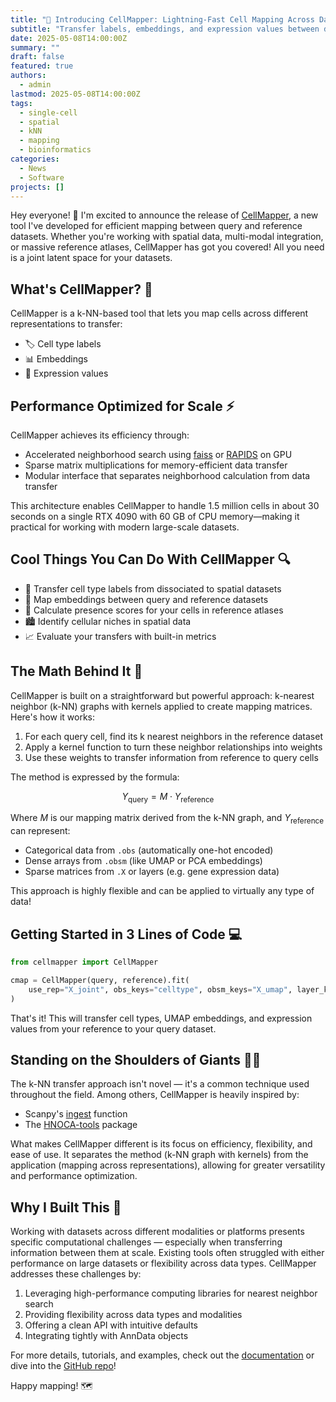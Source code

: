 ```yaml
---
title: "🚀 Introducing CellMapper: Lightning-Fast Cell Mapping Across Datasets"
subtitle: "Transfer labels, embeddings, and expression values between datasets in seconds! ⚡"
date: 2025-05-08T14:00:00Z
summary: ""
draft: false
featured: true
authors:
  - admin
lastmod: 2025-05-08T14:00:00Z
tags:
  - single-cell
  - spatial
  - kNN
  - mapping
  - bioinformatics
categories:
  - News
  - Software
projects: []
---
```


Hey everyone! 👋 I'm excited to announce the release of [CellMapper](https://github.com/quadbio/cellmapper), a new tool I've developed for efficient mapping between query and reference datasets. Whether you're working with spatial data, multi-modal integration, or massive reference atlases, CellMapper has got you covered! All you need is a joint latent space for your datasets. 

## What's CellMapper? 🤔

CellMapper is a k-NN-based tool that lets you map cells across different representations to transfer:
- 🏷️ Cell type labels
- 📊 Embeddings 
- 🧬 Expression values

## Performance Optimized for Scale ⚡

CellMapper achieves its efficiency through:
- Accelerated neighborhood search using [faiss](https://github.com/facebookresearch/faiss) or [RAPIDS](https://docs.rapids.ai/) on GPU
- Sparse matrix multiplications for memory-efficient data transfer
- Modular interface that separates neighborhood calculation from data transfer

This architecture enables CellMapper to handle 1.5 million cells in about 30 seconds on a single RTX 4090 with 60 GB of CPU memory—making it practical for working with modern large-scale datasets.

## Cool Things You Can Do With CellMapper 🔍

- 🔄 Transfer cell type labels from dissociated to spatial datasets
- 💫 Map embeddings between query and reference datasets
- 📍 Calculate presence scores for your cells in reference atlases
- 🏙️ Identify cellular niches in spatial data
- 📈 Evaluate your transfers with built-in metrics

## The Math Behind It 🧮

CellMapper is built on a straightforward but powerful approach: k-nearest neighbor (k-NN) graphs with kernels applied to create mapping matrices. Here's how it works:

1. For each query cell, find its k nearest neighbors in the reference dataset 
2. Apply a kernel function to turn these neighbor relationships into weights
3. Use these weights to transfer information from reference to query cells

The method is expressed by the formula:

$$Y_{\text{query}} = M \cdot Y_{\text{reference}}$$

Where $M$ is our mapping matrix derived from the k-NN graph, and $Y_{\text{reference}}$ can represent:
- Categorical data from `.obs` (automatically one-hot encoded)
- Dense arrays from `.obsm` (like UMAP or PCA embeddings)
- Sparse matrices from `.X` or layers (e.g. gene expression data)

This approach is highly flexible and can be applied to virtually any type of data!

## Getting Started in 3 Lines of Code 💻

```python
from cellmapper import CellMapper

cmap = CellMapper(query, reference).fit(
    use_rep="X_joint", obs_keys="celltype", obsm_keys="X_umap", layer_key="X"
)
```

That's it! This will transfer cell types, UMAP embeddings, and expression values from your reference to your query dataset.

## Standing on the Shoulders of Giants 👨‍🔬

The k-NN transfer approach isn't novel — it's a common technique used throughout the field. Among others, CellMapper is heavily inspired by:
- Scanpy's [ingest](https://scanpy.readthedocs.io/en/stable/generated/scanpy.tl.ingest.html) function
- The [HNOCA-tools](https://devsystemslab.github.io/HNOCA-tools/) package

What makes CellMapper different is its focus on efficiency, flexibility, and ease of use. It separates the method (k-NN graph with kernels) from the application (mapping across representations), allowing for greater versatility and performance optimization.

## Why I Built This 💭

Working with datasets across different modalities or platforms presents specific computational challenges — especially when transferring information between them at scale. Existing tools often struggled with either performance on large datasets or flexibility across data types. CellMapper addresses these challenges by:

1. Leveraging high-performance computing libraries for nearest neighbor search
2. Providing flexibility across data types and modalities
3. Offering a clean API with intuitive defaults
4. Integrating tightly with AnnData objects

For more details, tutorials, and examples, check out the [documentation](https://cellmapper.readthedocs.io/) or dive into the [GitHub repo](https://github.com/quadbio/cellmapper)!

Happy mapping! 🗺️
